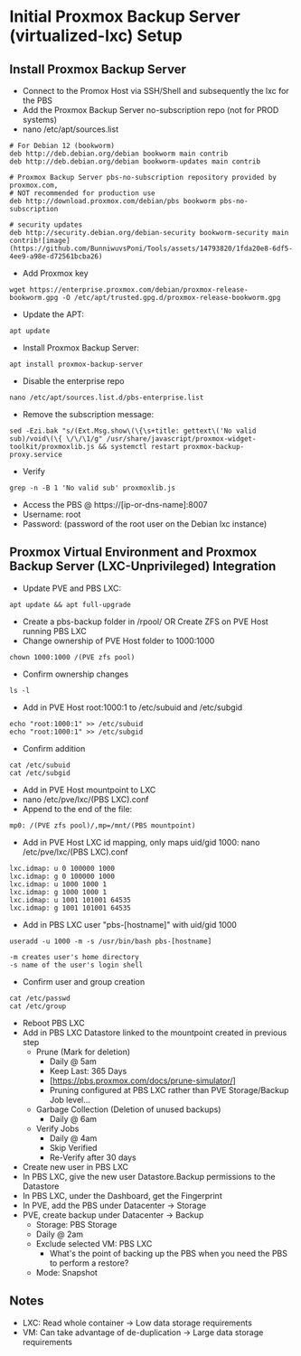 #  Initial Proxmox Backup Server (virtualized-lxc) Setup
## Install Proxmox Backup Server
- Connect to the Promox Host via SSH/Shell and subsequently the lxc for the PBS
- Add the Proxmox Backup Server no-subscription repo (not for PROD systems)
- nano /etc/apt/sources.list
```
# For Debian 12 (bookworm)
deb http://deb.debian.org/debian bookworm main contrib
deb http://deb.debian.org/debian bookworm-updates main contrib
					
# Proxmox Backup Server pbs-no-subscription repository provided by proxmox.com,
# NOT recommended for production use
deb http://download.proxmox.com/debian/pbs bookworm pbs-no-subscription
					
# security updates
deb http://security.debian.org/debian-security bookworm-security main contrib![image](https://github.com/BunniwuvsPoni/Tools/assets/14793820/1fda20e8-6df5-4ee9-a98e-d72561bcba26)

```
- Add Proxmox key
```
wget https://enterprise.proxmox.com/debian/proxmox-release-bookworm.gpg -O /etc/apt/trusted.gpg.d/proxmox-release-bookworm.gpg
```
- Update the APT:
```
apt update
```
- Install Proxmox Backup Server:
```
apt install proxmox-backup-server
```
- Disable the enterprise repo
```
nano /etc/apt/sources.list.d/pbs-enterprise.list
```
- Remove the subscription message:
```
sed -Ezi.bak "s/(Ext.Msg.show\(\{\s+title: gettext\('No valid sub)/void\(\{ \/\/\1/g" /usr/share/javascript/proxmox-widget-toolkit/proxmoxlib.js && systemctl restart proxmox-backup-proxy.service
```
- Verify
```
grep -n -B 1 'No valid sub' proxmoxlib.js
```
- Access the PBS @ https://[ip-or-dns-name]:8007
- Username: root
- Password: (password of the root user on the Debian lxc instance)

## Proxmox Virtual Environment and Proxmox Backup Server (LXC-Unprivileged) Integration
- Update PVE and PBS LXC:
```
apt update && apt full-upgrade
```
- Create a pbs-backup folder in /rpool/ OR Create ZFS on PVE Host running PBS LXC
- Change ownership of PVE Host folder to 1000:1000
```
chown 1000:1000 /(PVE zfs pool)
```
- Confirm ownership changes
```
ls -l
```
- Add in PVE Host root:1000:1 to /etc/subuid and /etc/subgid
```
echo "root:1000:1" >> /etc/subuid
echo "root:1000:1" >> /etc/subgid
```
- Confirm addition
```
cat /etc/subuid
cat /etc/subgid
```
- Add in PVE Host mountpoint to LXC
- nano /etc/pve/lxc/(PBS LXC).conf
- Append to the end of the file:
```
mp0: /(PVE zfs pool)/,mp=/mnt/(PBS mountpoint)
```
- Add in PVE Host LXC id mapping, only maps uid/gid 1000: nano /etc/pve/lxc/(PBS LXC).conf
```
lxc.idmap: u 0 100000 1000
lxc.idmap: g 0 100000 1000
lxc.idmap: u 1000 1000 1
lxc.idmap: g 1000 1000 1
lxc.idmap: u 1001 101001 64535
lxc.idmap: g 1001 101001 64535
```
- Add in PBS LXC user "pbs-[hostname]" with uid/gid 1000
```
useradd -u 1000 -m -s /usr/bin/bash pbs-[hostname]
```
```
-m creates user's home directory
-s name of the user's login shell
```
- Confirm user and group creation
```
cat /etc/passwd
cat /etc/group
```
- Reboot PBS LXC
- Add in PBS LXC Datastore linked to the mountpoint created in previous step
	- Prune (Mark for deletion)
 		- Daily @ 5am
   		- Keep Last: 365 Days
   		- [https://pbs.proxmox.com/docs/prune-simulator/]
	 	- Pruning configured at PBS LXC rather than PVE Storage/Backup Job level…
   	- Garbage Collection (Deletion of unused backups)
   		- Daily @ 6am
   	- Verify Jobs
   		- Daily @ 4am
   	 	- Skip Verified
   	  	- Re-Verify after 30 days
- Create new user in PBS LXC
- In PBS LXC, give the new user Datastore.Backup permissions to the Datastore
- In PBS LXC, under the Dashboard, get the Fingerprint
- In PVE, add the PBS under Datacenter -> Storage
- PVE, create backup under Datacenter -> Backup
	- Storage: PBS Storage
 	- Daily @ 2am
  	- Exclude selected VM: PBS LXC
  		- What's the point of backing up the PBS when you need the PBS to perform a restore?
  	- Mode: Snapshot


## Notes
- LXC: Read whole container -> Low data storage requirements
- VM: Can take advantage of de-duplication -> Large data storage requirements
